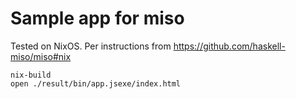 # Sample app for miso

Tested on NixOS. Per instructions from https://github.com/haskell-miso/miso#nix 

```
nix-build
open ./result/bin/app.jsexe/index.html
```
